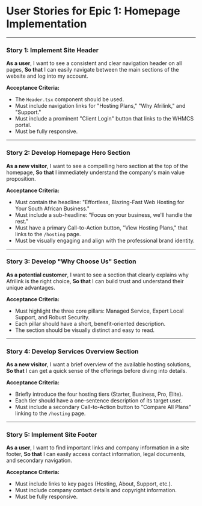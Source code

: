 # User Stories for Epic 1: Homepage Implementation

---

### **Story 1: Implement Site Header**

**As a user**, I want to see a consistent and clear navigation header on all pages,
**So that** I can easily navigate between the main sections of the website and log into my account.

**Acceptance Criteria:**
- The `Header.tsx` component should be used.
- Must include navigation links for "Hosting Plans," "Why Afrilink," and "Support."
- Must include a prominent "Client Login" button that links to the WHMCS portal.
- Must be fully responsive.

---

### **Story 2: Develop Homepage Hero Section**

**As a new visitor**, I want to see a compelling hero section at the top of the homepage,
**So that** I immediately understand the company's main value proposition.

**Acceptance Criteria:**
- Must contain the headline: "Effortless, Blazing-Fast Web Hosting for Your South African Business."
- Must include a sub-headline: "Focus on your business, we'll handle the rest."
- Must have a primary Call-to-Action button, "View Hosting Plans," that links to the `/hosting` page.
- Must be visually engaging and align with the professional brand identity.

---

### **Story 3: Develop "Why Choose Us" Section**

**As a potential customer**, I want to see a section that clearly explains why Afrilink is the right choice,
**So that** I can build trust and understand their unique advantages.

**Acceptance Criteria:**
- Must highlight the three core pillars: Managed Service, Expert Local Support, and Robust Security.
- Each pillar should have a short, benefit-oriented description.
- The section should be visually distinct and easy to read.

---

### **Story 4: Develop Services Overview Section**

**As a new visitor**, I want a brief overview of the available hosting solutions,
**So that** I can get a quick sense of the offerings before diving into details.

**Acceptance Criteria:**
- Briefly introduce the four hosting tiers (Starter, Business, Pro, Elite).
- Each tier should have a one-sentence description of its target user.
- Must include a secondary Call-to-Action button to "Compare All Plans" linking to the `/hosting` page.

---

### **Story 5: Implement Site Footer**

**As a user**, I want to find important links and company information in a site footer,
**So that** I can easily access contact information, legal documents, and secondary navigation.

**Acceptance Criteria:**
- Must include links to key pages (Hosting, About, Support, etc.).
- Must include company contact details and copyright information.
- Must be fully responsive.
